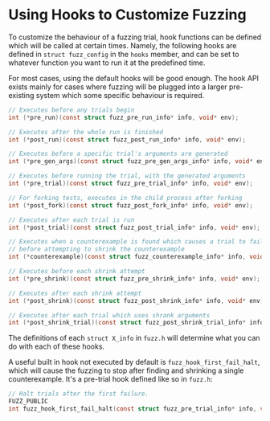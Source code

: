 # Using Hooks to Customize Fuzzing

To customize the behaviour of a fuzzing trial, hook functions can be defined
which will be called at certain times. Namely, the following hooks are defined
in `struct fuzz_config` in the `hooks` member, and can be set to whatever
function you want to run it at the predefined time.

For most cases, using the default hooks will be good enough. The hook API
exists mainly for cases where fuzzing will be plugged into a larger
pre-existing system which some specific behaviour is required.

```c
// Executes before any trials begin
int (*pre_run)(const struct fuzz_pre_run_info* info, void* env);

// Executes after the whole run is finished
int (*post_run)(const struct fuzz_post_run_info* info, void* env);

// Executes before a specific trial's arguments are generated
int (*pre_gen_args)(const struct fuzz_pre_gen_args_info* info, void* env);

// Executes before running the trial, with the generated arguments
int (*pre_trial)(const struct fuzz_pre_trial_info* info, void* env);

// For forking tests, executes in the child process after forking
int (*post_fork)(const struct fuzz_post_fork_info* info, void* env);

// Executes after each trial is run
int (*post_trial)(const struct fuzz_post_trial_info* info, void* env);

// Executes when a counterexample is found which causes a trial to fail, but
// before attempting to shrink the counterexample
int (*counterexample)(const struct fuzz_counterexample_info* info, void* env);

// Executes before each shrink attempt
int (*pre_shrink)(const struct fuzz_pre_shrink_info* info, void* env);

// Executes after each shrink attempt
int (*post_shrink)(const struct fuzz_post_shrink_info* info, void* env);

// Executes after each trial which uses shrank arguments
int (*post_shrink_trial)(const struct fuzz_post_shrink_trial_info* info, void* env);
```

The definitions of each `struct X_info` in `fuzz.h` will determine what you can
do with each of these hooks.

A useful built in hook not executed by default is `fuzz_hook_first_fail_halt`,
which will cause the fuzzing to stop after finding and shrinking a single
counterexample. It's a pre-trial hook defined like so in `fuzz.h`:

```c
// Halt trials after the first failure.
FUZZ_PUBLIC
int fuzz_hook_first_fail_halt(const struct fuzz_pre_trial_info* info, void* env);
```
